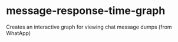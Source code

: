 # message-response-time-graph
Creates an interactive graph for viewing chat message dumps (from WhatApp)

